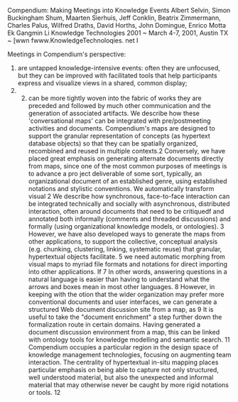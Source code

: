 ﻿Compendium: Making Meetings into Knowledge Events
Albert Selvin, Simon Buckingham Shum, Maarten Sierhuis, Jeff Conklin, Beatrix Zimmermann, Charles Palus, Wilfred Draths, David Horths, John Domingue, Enrico Motta Ek Gangmin Li
Knowledge Technologies 2001 ~ March 4-7, 2001, Austin TX ~ [wwn fwww.KnowledgeTechnoloqies. net I


Meetings in Compendium's perspective:

1. are untapped knowledge-intensive events: often they are unfocused, but they can be improved with facilitated tools that help participants express and visualize views in a shared, common display; 
2. 2. can be more tightly woven into the fabric of works they are preceded and followed by much other communication and the generation of associated artifacts.
We describe how these 'conversationaI maps' can be integrated with pre/postmeeting activities and documents. Compendium's maps are designed to support the granular representation of concepts (as hypertext database objects) so that they can be spatially organized, recombined and reused in multiple contexts.2
Conversely, we have placed great emphasis on generating alternate documents directly from maps, since one of the most common purposes of meetings is to advance a pro ject deliverable of some sort, typically, an organizational document of an established genre, using established notations and stylistic conventions. We automatically transform visual 2
We describe how synchronous, face-to-face interaction can be integrated technically and socially with asynchronous, distributed interaction, often around documents that need to be critiquedf and annotated both informally (comments and threaded discussions) and formally (using organizational knowledge models, or ontologies). 3
However, we have also developed ways to generate the maps from other applications, to support the collective, conceptual analysis (e.g. chunking, clustering, linking, systematic reuse) that granular, hypertextual objects facilitate. 5 we need automatic morphing from visual maps to myriad file formats and notations for direct importing into other applications. If 7
In other words, answering questions in a natural language is easier than having to understand what the arrows and boxes mean in most other languages. 8
However, in keeping with the otion that the wider organization may prefer more conventional documents and user interfaces, we can generate a structured Web document discussion site from a map, as 9
It is useful to take the "document enrichment" a step further down the formalization route in certain domains. Having generated a document discussion environment from a map, this can be linked with ontology tools for knowledge modelling and semantic search. 11
Compendium occupies a particular region in the design space of knowledge management technologies, focusing on augmenting team interaction. The centrality of hypertextual in-situ mapping places particular emphasis on being able to capture not only structured, well understood material, but also the unexpected and informal material that may otherwise never be caught by more rigid notations or tools. 12


